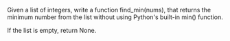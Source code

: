 Given a list of integers, write a function find_min(nums), that returns the minimum number from the list without using Python's built-in min() function.

If the list is empty, return None.